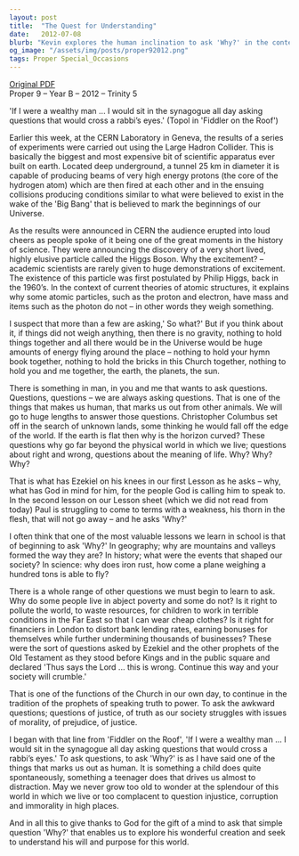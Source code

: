 ```yaml
---
layout: post
title:  "The Quest for Understanding"
date:   2012-07-08
blurb: "Kevin explores the human inclination to ask 'Why?' in the context of scientific discovery and moral inquiry. He reflects on the discovery of the Higgs Boson and its implications for our understanding of the universe. The sermon encourages us to never stop questioning the world around us, to challenge injustice, and to seek understanding of God's will and purpose."
og_image: "/assets/img/posts/proper92012.png"
tags: Proper Special_Occasions
---
```

[Original PDF](/assets/pdf/proper92012.pdf)    
Proper 9 – Year B – 2012 – Trinity 5

'If I were a wealthy man ... I would sit in the synagogue all day asking questions that would cross a rabbi’s eyes.' (Topol in 'Fiddler on the Roof')

Earlier this week, at the CERN Laboratory in Geneva, the results of a series of experiments were carried out using the Large Hadron Collider. This is basically the biggest and most expensive bit of scientific apparatus ever built on earth. Located deep underground, a tunnel 25 km in diameter it is capable of producing beams of very high energy protons (the core of the hydrogen atom) which are then fired at each other and in the ensuing collisions producing conditions similar to what were believed to exist in the wake of the 'Big Bang' that is believed to mark the beginnings of our Universe.

As the results were announced in CERN the audience erupted into loud cheers as people spoke of it being one of the great moments in the history of science. They were announcing the discovery of a very short lived, highly elusive particle called the Higgs Boson. Why the excitement? – academic scientists are rarely given to huge demonstrations of excitement. The existence of this particle was first postulated by Philip Higgs, back in the 1960’s. In the context of current theories of atomic structures, it explains why some atomic particles, such as the proton and electron, have mass and items such as the photon do not – in other words they weigh something.

I suspect that more than a few are asking,' So what?' But if you think about it, if things did not weigh anything, then there is no gravity, nothing to hold things together and all there would be in the Universe would be huge amounts of energy flying around the place – nothing to hold your hymn book together, nothing to hold the bricks in this Church together, nothing to hold you and me together, the earth, the planets, the sun.

There is something in man, in you and me that wants to ask questions. Questions, questions – we are always asking questions. That is one of the things that makes us human, that marks us out from other animals. We will go to huge lengths to answer those questions. Christopher Columbus set off in the search of unknown lands, some thinking he would fall off the edge of the world. If the earth is flat then why is the horizon curved? These questions why go far beyond the physical world in which we live; questions about right and wrong, questions about the meaning of life. Why? Why? Why?

That is what has Ezekiel on his knees in our first Lesson as he asks – why, what has God in mind for him, for the people God is calling him to speak to. In the second lesson on our Lesson sheet (which we did not read from today) Paul is struggling to come to terms with a weakness, his thorn in the flesh, that will not go away – and he asks 'Why?'

I often think that one of the most valuable lessons we learn in school is that of beginning to ask 'Why?' In geography; why are mountains and valleys formed the way they are? In history; what were the events that shaped our society? In science: why does iron rust, how come a plane weighing a hundred tons is able to fly?

There is a whole range of other questions we must begin to learn to ask. Why do some people live in abject poverty and some do not? Is it right to pollute the world, to waste resources, for children to work in terrible conditions in the Far East so that I can wear cheap clothes? Is it right for financiers in London to distort bank lending rates, earning bonuses for themselves while further undermining thousands of businesses? These were the sort of questions asked by Ezekiel and the other prophets of the Old Testament as they stood before Kings and in the public square and declared 'Thus says the Lord ... this is wrong. Continue this way and your society will crumble.'

That is one of the functions of the Church in our own day, to continue in the tradition of the prophets of speaking truth to power. To ask the awkward questions; questions of justice, of truth as our society struggles with issues of morality, of prejudice, of justice.

I began with that line from 'Fiddler on the Roof', 'If I were a wealthy man ... I would sit in the synagogue all day asking questions that would cross a rabbi’s eyes.' To ask questions, to ask 'Why?' is as I have said one of the things that marks us out as human. It is something a child does quite spontaneously, something a teenager does that drives us almost to distraction. May we never grow too old to wonder at the splendour of this world in which we live or too complacent to question injustice, corruption and immorality in high places.

And in all this to give thanks to God for the gift of a mind to ask that simple question 'Why?' that enables us to explore his wonderful creation and seek to understand his will and purpose for this world.
